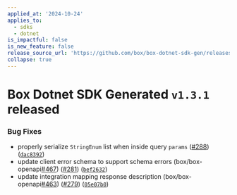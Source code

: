 ```yaml
---
applied_at: '2024-10-24'
applies_to:
  - sdks
  - dotnet
is_impactful: false
is_new_feature: false
release_source_url: 'https://github.com/box/box-dotnet-sdk-gen/releases/tag/v1.3.1'
collapse: true
---
```


# Box Dotnet SDK Generated `v1.3.1` released

### Bug Fixes

* properly serialize `StringEnum` list when inside query `params` ([#288][1]) ([`dac8392`][2])
* update client error schema to support schema errors (box/box-openapi[#467][3]) ([#281][4]) ([`bef2632`][5])
* update integration mapping response description (box/box-openapi[#463][6]) ([#279][7]) ([`05e07b0`][8])

[1]: https://github.com/box/box-codegen/issues/288

[2]: https://github.com/box/box-codegen/commit/dac839280b43f4bd954d3966032ff4925150c061

[3]: https://github.com/box/box-codegen/issues/467

[4]: https://github.com/box/box-codegen/issues/281

[5]: https://github.com/box/box-codegen/commit/bef2632af99f0477bd009bcb91248c678b4e1bab

[6]: https://github.com/box/box-codegen/issues/463

[7]: https://github.com/box/box-codegen/issues/279

[8]: https://github.com/box/box-codegen/commit/05e07b025c234de4c4161e567c0919748d24f804
